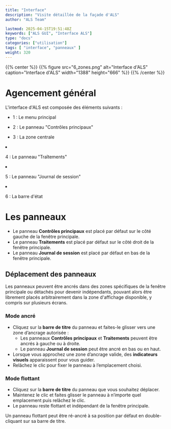 ```yaml
---
title: "Interface"
description: "Visite détaillée de la façade d'ALS"
author: "ALS Team"

lastmod: 2025-04-15T19:51:48Z
keywords: ["ALS GUI", "Interface ALS"]
type: "docs"
categories: ["utilisation"]
tags: [ "interface", "panneaux" ]
weight: 320
---
```


{{% center %}}
{{% figure src="6_zones.png" 
alt="Interface d'ALS" 
caption="Interface d'ALS" 
width="1388" 
height="666" %}}
{{% /center %}}

# Agencement général

L'interface d'ALS est composée des éléments suivants :

<div class="row">
  <div class="col-md-6">

- 1 : Le menu principal  
- 2 : Le panneau "Contrôles principaux"  
- 3 : La zone centrale  

  </div>
  <div class="col-md-6">
  
- 4 : Le panneau "Traîtements"  
- 5 : Le panneau "Journal de session"  
- 6 : La barre d'état  

  </div>
</div>

# Les panneaux

- Le panneau **Contrôles principaux** est placé par défaut sur le côté gauche de la fenêtre principale.
- Le panneau **Traitements** est placé par défaut sur le côté droit de la fenêtre principale.
- Le panneau **Journal de session** est placé par défaut en bas de la fenêtre principale.

## Déplacement des panneaux

Les panneaux peuvent être ancrés dans des zones spécifiques de la fenêtre principale ou détachés pour devenir 
indépendants, pouvant alors être librement placés arbitrairement dans la zone d'affichage disponible, y compris sur 
plusieurs écrans.

### Mode ancré
  - Cliquez sur la **barre de titre** du panneau et faites-le glisser vers une zone d’ancrage autorisée :
    - Les panneaux **Contrôles principaux** et **Traitements** peuvent être ancrés à gauche ou à droite.
    - Le panneau **Journal de session** peut être ancré en bas ou en haut.
  - Lorsque vous approchez une zone d’ancrage valide, des **indicateurs visuels** apparaissent pour vous guider.
  - Relâchez le clic pour fixer le panneau à l’emplacement choisi.

### Mode flottant
  - Cliquez sur la **barre de titre** du panneau que vous souhaitez déplacer.
  - Maintenez le clic et faites glisser le panneau à n’importe quel emplacement puis relâchez le clic.
  - Le panneau reste flottant et indépendant de la fenêtre principale.

Un panneau flottant peut être ré-ancré à sa position par défaut en double-cliquant sur sa barre de titre.
